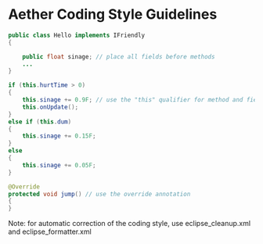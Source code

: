 Aether Coding Style Guidelines
================================

```java
public class Hello implements IFriendly
{

    public float sinage; // place all fields before methods
    ...
}
```

```java
if (this.hurtTime > 0)
{
    this.sinage += 0.9F; // use the "this" qualifier for method and field access
    this.onUpdate();
}
else if (this.dum)
{
    this.sinage += 0.15F;
}
else
{
    this.sinage += 0.05F;
}
```


```java
@Override
protected void jump() // use the override annotation
{
}
```

Note: for automatic correction of the coding style, use eclipse_cleanup.xml and eclipse_formatter.xml